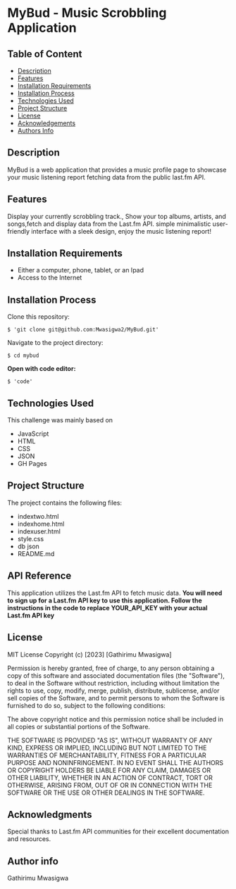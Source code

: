 # MyBud - Music Scrobbling Application

## Table of Content
- [Description](https://github.com/Mwasigwa2/MyBud#description)
- [Features ](https://github.com/Mwasigwa2/MyBud#features)
- [Installation Requirements](https://github.com/Mwasigwa2/MyBud#installation-requirements)
- [Installation Process](https://github.com/Mwasigwa2/MyBud#installation-process)
- [Technologies Used](https://github.com/Mwasigwa2/MyBud#technologies-used)
- [Project Structure](https://github.com/Mwasigwa2/MyBud#project-structure)
- [License](https://github.com/Mwasigwa2/MyBud#license)
- [Acknowledgements](https://github.com/Mwasigwa2/MyBud#acknowledgments)
- [Authors Info](https://github.com/Mwasigwa2/MyBud#author-info)

## Description
MyBud is a web application that provides a music profile page to showcase your music listening report fetching data from the public last.fm API. 

## Features
Display your currently scrobbling track., Show your top albums, artists, and songs,fetch and display data from the Last.fm API.
simple minimalistic user-friendly interface with a sleek design, enjoy the music listening report!

## Installation Requirements 
- Either a computer, phone, tablet, or an Ipad
- Access to the Internet

## Installation Process
Clone this repository: 
```
$ 'git clone git@github.com:Mwasigwa2/MyBud.git'
```
Navigate to the project directory: 
```
$ cd mybud
```
**Open with code editor:**
```
$ 'code'
```

## Technologies Used
This challenge was mainly based on
- JavaScript
- HTML
- CSS
- JSON
- GH Pages
## Project Structure
  The project contains the following files:
  - indextwo.html
  - indexhome.html
  - indexuser.html
  - style.css
  - db json
  - README.md

## API Reference
This application utilizes the Last.fm API to fetch music data. **You will need to sign up for a Last.fm API key to use this application. Follow the instructions in the code to replace YOUR_API_KEY with your actual Last.fm API key**

## License
MIT License Copyright (c) [2023] [Gathirimu Mwasigwa]

Permission is hereby granted, free of charge, to any person obtaining a copy of this software and associated documentation files (the "Software"), to deal in the Software without restriction, including without limitation the rights to use, copy, modify, merge, publish, distribute, sublicense, and/or sell copies of the Software, and to permit persons to whom the Software is furnished to do so, subject to the following conditions:

The above copyright notice and this permission notice shall be included in all copies or substantial portions of the Software.

THE SOFTWARE IS PROVIDED "AS IS", WITHOUT WARRANTY OF ANY KIND, EXPRESS OR IMPLIED, INCLUDING BUT NOT LIMITED TO THE WARRANTIES OF MERCHANTABILITY, FITNESS FOR A PARTICULAR PURPOSE AND NONINFRINGEMENT. IN NO EVENT SHALL THE AUTHORS OR COPYRIGHT HOLDERS BE LIABLE FOR ANY CLAIM, DAMAGES OR OTHER LIABILITY, WHETHER IN AN ACTION OF CONTRACT, TORT OR OTHERWISE, ARISING FROM, OUT OF OR IN CONNECTION WITH THE SOFTWARE OR THE USE OR OTHER DEALINGS IN THE SOFTWARE.

## Acknowledgments

Special thanks to Last.fm API communities for their excellent documentation and resources.

## Author info
Gathirimu Mwasigwa